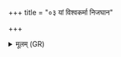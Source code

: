 +++
title = "०३ यां विश्वकर्मा निजघान"

+++
<details><summary>मूलम् (GR)</summary>

यां विश्वकर्मा निजघान मेथिम्  
अन्तरा द्यावापृथिवी उभे ।  
तस्या आहुः क्षत्रियं गर्भम् एतं  
परि माव पत्था मूर्धनि धारयस्व ॥
</details>